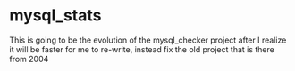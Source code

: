 # mysql_stats
This is going to be the evolution of the mysql_checker project after I realize it will be faster for me to re-write, instead fix the old project that is there from 2004
